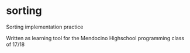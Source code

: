# sorting

Sorting implementation practice

Written as learning tool for the Mendocino Highschool programming class of 17/18
